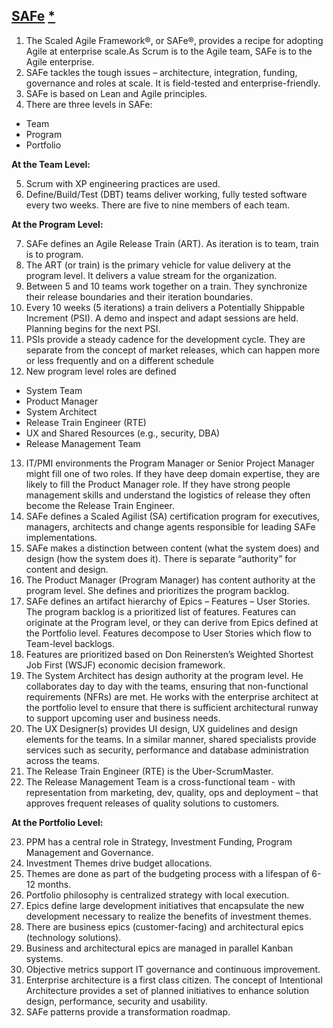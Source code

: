 [SAFe](http://www.scaledagileframework.com/) [*](https://www.rallydev.com/blog/agile/41-things-you-need-know-about-scaled-agile-framework-safe)
------------------------------------------
1. The Scaled Agile Framework®, or SAFe®, provides a recipe for adopting Agile at enterprise scale.As Scrum is to the Agile team, SAFe is to the Agile enterprise. 
2. SAFe tackles the tough issues – architecture, integration, funding, governance and roles at scale.  It is field-tested and enterprise-friendly.
3. SAFe is based on Lean and Agile principles.
4. There are three levels in SAFe:
  * Team
  * Program
  * Portfolio 
  
**At the Team Level:**

5. Scrum with XP engineering practices are used.
6. Define/Build/Test (DBT) teams deliver working, fully tested software every two weeks.  There are five to nine members of each team.

**At the Program Level:**

7. SAFe defines an Agile Release Train (ART).  As iteration is to team, train is to program. 
8. The ART (or train) is the primary vehicle for value delivery at the program level.  It delivers a value stream for the organization.
9. Between 5 and 10 teams work together on a train.  They synchronize their release boundaries and their iteration boundaries.
10. Every 10 weeks (5 iterations) a train delivers a Potentially Shippable Increment (PSI).  A demo and inspect and adapt sessions are held.  Planning begins for the next PSI.
11. PSIs provide a steady cadence for the development cycle.  They are separate from the concept of market releases, which can happen more or less frequently and on a different schedule
12. New program level roles are defined
  * System Team
  * Product Manager
  * System Architect
  * Release Train Engineer (RTE)
  * UX and Shared Resources (e.g., security, DBA)
  * Release Management Team 
13. IT/PMI environments the Program Manager or Senior Project Manager might fill one of two roles.  If they have deep domain expertise, they are likely to fill the Product Manager role.  If they have strong people management skills and understand the logistics of release they often become the Release Train Engineer.
14. SAFe defines a Scaled Agilist (SA) certification program for executives, managers, architects and change agents responsible for leading SAFe implementations.
15. SAFe makes a distinction between content (what the system does) and design (how the system does it).  There is separate “authority” for content and design.
16. The Product Manager (Program Manager) has content authority at the program level.  She defines and prioritizes the program backlog.
17. SAFe defines an artifact hierarchy of Epics – Features – User Stories.  The program backlog is a prioritized list of features.  Features can originate at the Program level, or they can derive from Epics defined at the Portfolio level.  Features decompose to User Stories which flow to Team-level backlogs.
18. Features are prioritized based on Don Reinersten’s Weighted Shortest Job First (WSJF) economic decision framework.
19. The System Architect has design authority at the program level.  He collaborates day to day with the teams, ensuring that non-functional requirements (NFRs) are met.  He works with the enterprise architect at the portfolio level to ensure that there is sufficient architectural runway to support upcoming user and business needs.
20. The UX Designer(s) provides UI design, UX guidelines and design elements for the teams.  In a similar manner, shared specialists provide services such as security, performance and database administration across the teams.
21. The Release Train Engineer (RTE) is the Uber-ScrumMaster.
22. The Release Management Team is a cross-functional team - with representation from marketing, dev, quality, ops and deployment – that approves frequent releases of quality solutions to customers.

**At the Portfolio Level:**

23. PPM has a central role in Strategy, Investment Funding, Program Management and Governance.
24. Investment Themes drive budget allocations.
25. Themes are done as part of the budgeting process with a lifespan of 6-12 months.
26. Portfolio philosophy is centralized strategy with local execution.
27. Epics define large development initiatives that encapsulate the new development necessary to realize the benefits of investment themes.
28. There are business epics (customer-facing) and architectural epics (technology solutions).
29. Business and architectural epics are managed in parallel Kanban systems.
30. Objective metrics support IT governance and continuous improvement.
31. Enterprise architecture is a first class citizen.  The concept of Intentional Architecture provides a set of planned initiatives to enhance solution design, performance, security and usability.
32. SAFe patterns provide a transformation roadmap.
